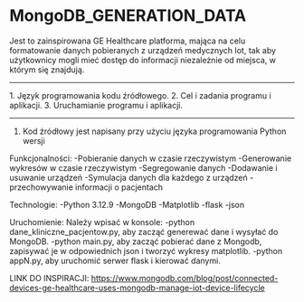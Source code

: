 # MongoDB_GENERATION_DATA
Jest to zainspirowana GE Healthcare platforma, mająca na celu formatowanie danych pobieranych z urządzeń medycznych Iot, tak aby użytkownicy mogli mieć dostęp do informacji niezależnie od miejsca, w którym się znajdują.

<hr>
 1. Język programowania kodu źródłowego.
 2. Cel i zadania programu i aplikacji.
 3. Uruchamianie programu i aplikacji.
<hr>

1. Kod źródłowy jest napisany przy użyciu języka programowania Python wersji 


 
Funkcjonalności:
-Pobieranie danych w czasie rzeczywistym
-Generowanie wykresów w czasie rzeczywistym
-Segregowanie danych
-Dodawanie i usuwanie urządzeń 
-Symulacja danych dla każdego z urządzeń
-przechowywanie informacji o pacjentach 

Technologie:
-Python 3.12.9
-MongoDB
-Matplotlib
-flask
-json


Uruchomienie:
Należy wpisać w konsole: 
-python dane_kliniczne_pacjentow.py, aby zacząć generewać dane i wysyłać do MongoDB.
-python main.py, aby zacząć pobierać dane z Mongodb, zapisywać je  w odpowiednich json i tworzyć wykresy matplotlib.
-python appN.py, aby uruchomić serwer flask i kierować danymi.


LINK DO INSPIRACJI:
https://www.mongodb.com/blog/post/connected-devices-ge-healthcare-uses-mongodb-manage-iot-device-lifecycle
